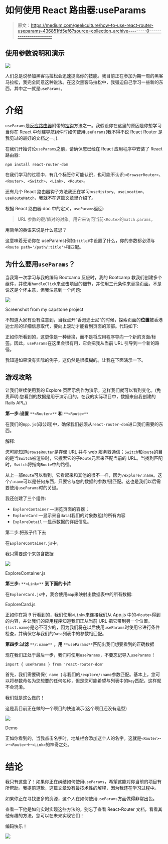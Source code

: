 # 如何使用 React 路由器:useParams

> 原文：<https://medium.com/geekculture/how-to-use-react-router-useparams-436851fd5ef6?source=collection_archive---------0----------------------->

## 使用参数说明和演示

![](img/ad0ddde7fbb09e78b444e1b6b7917ac7.png)

人们总是说参加黑客马拉松会迅速提高你的技能。我目前正在参加为期一周的黑客马拉松，我完全同意这种说法。在这次黑客马拉松中，我强迫自己学习一些新的东西，其中之一就是`useParams`。

# 介绍

`useParams`是[反应路由器](https://reactrouter.com/)附带的[挂钩](https://reactjs.org/docs/hooks-intro.html)方法之一。我假设你在这里的原因是你想学习当你在 React 中创建导航组件时如何使用`useParams`(我不得不说 React Router 是我见过的最好的文档之一。).

在我们开始讨论`useParams`之前，请确保您已经在 React 应用程序中安装了 React 路由器:

```
npm install react-router-dom
```

在我们学习的过程中，有几个标签你可能认识，也可能不认识:`<BrowserRouter>`、`<Router>`、`<Switch>`、`<Link>`、`<Route>`。

还有几个 React 路由器钩子方法我还在学习:`useHistory`、`useLocation`、`useRouteMatch`，我就不在这篇文章里介绍了。

根据 React 路由器 doc 中的定义，`useParams`返回:

> URL 参数的键/值对的对象。用它来访问当前`<Route>`的`match.params`。

用简单的英语来说是什么意思？

这意味着无论你在 useParams(例如:`title`)中设置了什么，你的参数都必须与`<Route path='/path/:title'>`相匹配。

## 为什么要用`useParams`？

当我第一次学习与我的编码 Bootcamp 反应时，我的 Bootcamp 教我们创建多个组件，并使用`handleClick`来点击项目的细节，并使用三元条件来替换页面。不是说这是个坏主意，但我注意到一个问题:

![](img/67c569e9dcd22d624acecfa90020017d.png)

Screenshot from my capstone project

不知道大家有没有注意到，当我点开“香港迪士尼”的时候，探索页面的**位置**被香港迪士尼的详细信息取代，要向上滚动才能看到页面的顶部。代码如下:

正如你所看到的，这更像是一种替换，而不是将应用程序导向一个新的页面/标签。因此，`useParams`在这里会很有用，它会把我从当前 URL 引导到一个新的路径。

我知道如果没有实际的例子，这仍然是很模糊的。让我在下面演示一下。

## 游戏攻略

让我们继续使用我的 Explore 页面示例作为演示，这样我们就可以看到变化。(免责声明:您看到的数据是用于演示目的。在我的实际项目中，数据来自我创建的 Rails API。)

**第一步:设置** `**<Router>**` **和** `**<Route>**`

在我们的`App.js`(母公司)中，确保我们必须从`react-router-dom`进口我们需要的东西。

解释:

您可能知道`BrowseRouter`是存储 URL 并与 web 服务器通信；`Switch`和`Route`的目的是当`Switch`被渲染时，它搜索它的子`Route`元素来匹配当前的 URL。当找到匹配时，`Switch`将指向`Route`中的路径。

从上一部`Route`可以看到，它看起来和其他的很不一样，因为`/explore/:name`。这个`/:name`可以是任何东西，只要它与您的数据的参数/键匹配。这也是我们以后需要使用`useParams`时的关键。

我还创建了三个组件:

*   `ExploreContainer` —浏览页面的容器；
*   `ExploreCard` —显示来自`data`(我们的对象数组)的所有内容
*   `ExploreDetail` —显示数据的详细信息。

第二步:把孩子传下去

在`ExploreContainer.js`中，

我只需要这个来包含数据

![](img/a4a203be73c09f957c5c3bab15bdb47a.png)

ExploreContainer.js

**第三步:** `**<Link>**` **到下面的卡片**

在`ExploreCard.js`中，我会使用`map`来映射出数据表中的所有数据:

ExploreCard.js

正如你在第 9 行看到的，我们使用`<Link>`来连接我们从 App.js 中的`<Route>`得到的内容，并让我们的应用程序知道我们正从当前 URL 把它带到另一个位置。`{list.name}`是必不可少的，因为我们将在以后使用`useParams`时使用它进行条件检查，并确保它与我们的`Data`列表中的参数相匹配。

**第四步:过滤** `**/:name**` **，用** `**useParams**`匹配出我们想要看到的正确数据

现在我们正处于最后一步，我们将使用`useParams`，不要忘记导入`useParams`！

```
import { useParams } from 'react-router-dom'
```

首先，我们需要确保`{ name }`与我们的`/explore/:name`参数匹配。基本上，您可以将参数命名为您想要的任何名称，但是您可能希望与列表中的`key`匹配，这样就不会混淆。

我们就是这么做的！

这是我目前正在做的一个项目的快速演示(这个项目还没有造型)

![](img/7c6afb43769db19f0ad8d7e5547dd4d7.png)

Demo

正如你看到的，当我点击名字时，地址栏会添加这个人的名字。这就是`<Router>`->-`<Route>`->-`<Link>`的神奇之处。

# 结论

我只有这些了！如果你正在纠结如何使用`useParams`，希望这能对你当前的项目有所帮助。我提前道歉，这篇文章没有最技术性的解释，因为我还在学习过程中。

如果你正在寻找更多的资源，这个人在如何使用`useParams`方面做得非常出色。

查看一下他是如何实时实现这些方法的，别忘了查看 React-Router 文档，看看其他有趣的方法，您可以在未来实现它们！

编码快乐！

![](img/086191563b11f934d8f8c38328540093.png)